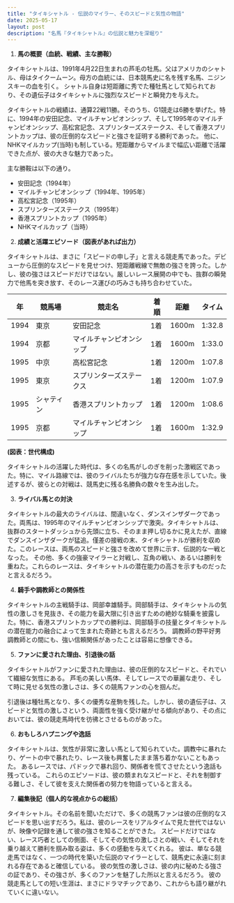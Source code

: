 ```yaml
---
title: "タイキシャトル - 伝説のマイラー、そのスピードと気性の物語"
date: 2025-05-17
layout: post
description: "名馬『タイキシャトル』の伝説と魅力を深堀り"
---
```


1. **馬の概要（血統、戦績、主な勝鞍）**

タイキシャトルは、1991年4月22日生まれの芦毛の牡馬。父はアメリカのシャトル、母はタイクームーン。母方の血統には、日本競馬史に名を残す名馬、ニジンスキーの血を引く。  シャトル自身は短距離に秀でた種牡馬として知られており、その遺伝子はタイキシャトルに強烈なスピードと瞬発力を与えた。

タイキシャトルの戦績は、通算22戦11勝。そのうち、G1競走は6勝を挙げた。特に、1994年の安田記念、マイルチャンピオンシップ、そして1995年のマイルチャンピオンシップ、高松宮記念、スプリンターズステークス、そして香港スプリントカップは、彼の圧倒的なスピードと強さを証明する勝利であった。  他に、NHKマイルカップ(当時)も制している。短距離からマイルまで幅広い距離で活躍できた点が、彼の大きな魅力であった。

主な勝鞍は以下の通り。

* 安田記念（1994年）
* マイルチャンピオンシップ（1994年、1995年）
* 高松宮記念（1995年）
* スプリンターズステークス（1995年）
* 香港スプリントカップ（1995年）
* NHKマイルカップ（当時）


2. **成績と活躍エピソード（図表があれば出力）**

タイキシャトルは、まさに「スピードの申し子」と言える競走馬であった。デビューから圧倒的なスピードを見せつけ、短距離戦線で無敵の強さを誇った。しかし、彼の強さはスピードだけではない。厳しいレース展開の中でも、抜群の瞬発力で他馬を突き放す、そのレース運びの巧みさも持ち合わせていた。

| 年 | 競馬場 | 競走名 | 着順 | 距離 | タイム |
|---|---|---|---|---|---|
| 1994 | 東京 | 安田記念 | 1着 | 1600m | 1:32.8 |
| 1994 | 京都 | マイルチャンピオンシップ | 1着 | 1600m | 1:33.0 |
| 1995 | 中京 | 高松宮記念 | 1着 | 1200m | 1:07.8 |
| 1995 | 東京 | スプリンターズステークス | 1着 | 1200m | 1:07.9 |
| 1995 | シャティン | 香港スプリントカップ | 1着 | 1200m | 1:08.6 |
| 1995 | 京都 | マイルチャンピオンシップ | 1着 | 1600m | 1:32.9 |


**(図表：世代構成)**

タイキシャトルの活躍した時代は、多くの名馬がしのぎを削った激戦区であった。特に、マイル路線では、彼のライバルたちが強力な存在感を示していた。後述するが、彼らとの対戦は、競馬史に残る名勝負の数々を生み出した。


3. **ライバル馬との対決**

タイキシャトルの最大のライバルは、間違いなく、ダンスインザダークであった。両馬は、1995年のマイルチャンピオンシップで激突。タイキシャトルは、抜群のスタートダッシュから先頭に立ち、そのまま押し切るかに見えたが、直線でダンスインザダークが猛追。僅差の接戦の末、タイキシャトルが勝利を収めた。このレースは、両馬のスピードと強さを改めて世界に示す、伝説的な一戦となった。  その他、多くの強豪マイラーと対戦し、互角の戦い、あるいは勝利を重ねた。これらのレースは、タイキシャトルの潜在能力の高さを示すものだったと言えるだろう。


4. **騎手や調教師との関係性**

タイキシャトルの主戦騎手は、岡部幸雄騎手。岡部騎手は、タイキシャトルの気性の激しさを見抜き、その能力を最大限に引き出すための絶妙な騎乗を披露した。特に、香港スプリントカップでの勝利は、岡部騎手の技量とタイキシャトルの潜在能力の融合によって生まれた奇跡とも言えるだろう。  調教師の野平好男調教師との間にも、強い信頼関係があったことは容易に想像できる。


5. **ファンに愛された理由、引退後の話**

タイキシャトルがファンに愛された理由は、彼の圧倒的なスピードと、それでいて繊細な気性にある。  芦毛の美しい馬体、そしてレースでの華麗な走り、そして時に見せる気性の激しさは、多くの競馬ファンの心を掴んだ。

引退後は種牡馬となり、多くの優秀な産駒を残した。しかし、彼の遺伝子は、スピードと気性の激しさという、両面性を強く受け継がせる傾向があり、その点においては、彼の競走馬時代を彷彿とさせるものがあった。


6. **おもしろハプニングや逸話**

タイキシャトルは、気性が非常に激しい馬として知られていた。調教中に暴れたり、ゲートの中で暴れたり、レース後も興奮したまま落ち着かないこともあった。  あるレースでは、パドックで暴れ回り、関係者を慌てさせたという逸話も残っている。  これらのエピソードは、彼の類まれなスピードと、それを制御する難しさ、そして彼を支えた関係者の努力を物語っていると言える。


7. **編集後記（個人的な視点からの総括）**

タイキシャトル。その名前を聞いただけで、多くの競馬ファンは彼の圧倒的なスピードを思い出すだろう。私は、彼のレースをリアルタイムで見た世代ではないが、映像や記録を通して彼の強さを知ることができた。  スピードだけではない、レース巧者としての側面、そしてその気性の激しさとの戦い、そしてそれを乗り越えて勝利を掴み取る姿は、多くの感動を与えてくれる。  彼は、単なる競走馬ではなく、一つの時代を築いた伝説のマイラーとして、競馬史に永遠に刻まれる存在であると確信している。  彼の気性の激しさは、彼の内に秘めたる強さの証であり、その強さが、多くのファンを魅了した所以と言えるだろう。  彼の競走馬としての短い生涯は、まさにドラマチックであり、これからも語り継がれていくに違いない。
